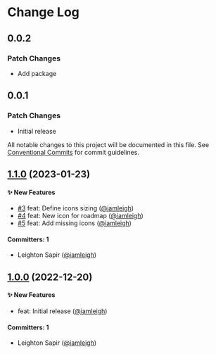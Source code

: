 # Change Log

## 0.0.2

### Patch Changes

- Add package

## 0.0.1

### Patch Changes

- Initial release

All notable changes to this project will be documented in this file. See
[Conventional Commits](https://conventionalcommits.org/) for commit guidelines.

## [1.1.0](https://github.com/wpmudev/sui-icons/compare/v1.0.0...v1.1.0) (2023-01-23)

#### ✨ New Features

- [#3](https://github.com/wpmudev/sui-icons/pull/3) feat: Define icons sizing
  ([@iamleigh](https://github.com/iamleigh))
- [#4](https://github.com/wpmudev/sui-icons/pull/4) feat: New icon for roadmap
  ([@iamleigh](https://github.com/iamleigh))
- [#5](https://github.com/wpmudev/sui-icons/pull/5) feat: Add missing icons
  ([@iamleigh](https://github.com/iamleigh))

#### Committers: 1

- Leighton Sapir ([@iamleigh](https://github.com/iamleigh))

## [1.0.0](https://github.com/wpmudev/sui-icons/compare/v0.0.0...v1.0.0) (2022-12-20)

#### ✨ New Features

- feat: Initial release ([@iamleigh](https://github.com/iamleigh))

#### Committers: 1

- Leighton Sapir ([@iamleigh](https://github.com/iamleigh))
